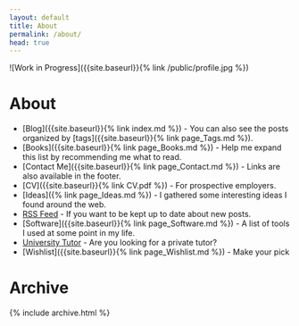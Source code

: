 ```yaml
---
layout: default
title: About
permalink: /about/
head: true
---
```


![Work in Progress]({{site.baseurl}}{% link /public/profile.jpg %})

# About

- [Blog]({{site.baseurl}}{% link index.md %}) - You can also see the posts organized by [tags]({{site.baseurl}}{% link page_Tags.md %}).
- [Books]({{site.baseurl}}{% link page_Books.md %}) - Help me expand this list by recommending me what to read.
- [Contact Me]({{site.baseurl}}{% link page_Contact.md %}) - Links are also available in the footer.
- [CV]({{site.baseurl}}{% link CV.pdf %}) - For prospective employers.
- [Ideas]({% link page_Ideas.md %}) - I gathered some interesting ideas I found around the web.
- [RSS Feed](/atom.xml) - If you want to be kept up to date about new posts.
- [Software]({{site.baseurl}}{% link page_Software.md %}) - A list of tools I used at some point in my life.
- [University Tutor](http://universitytutor.com/tutors/944174) - Are you looking for a private tutor?
- [Wishlist]({{site.baseurl}}{% link page_Wishlist.md %}) - Make your pick

# Archive

{% include archive.html %}